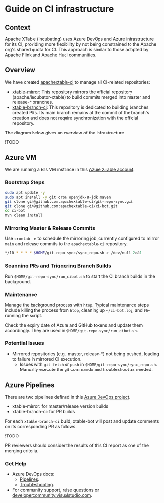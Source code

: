 # Guide on CI infrastructure

## Context
Apache XTable (incubating) uses Azure DevOps and Azure infrastructure for its CI, providing more flexibility by not being constrained to the Apache org's shared quota for CI. 
This approach is similar to those adopted by Apache Flink and Apache Hudi communities.

## Overview
We have created [apachextable-ci](https://github.com/apachextable-ci) to manage all CI-related repositories:

- [xtable-mirror](https://github.com/apachextable-ci/xtable-mirror): This repository mirrors the official repository (apache/incubator-xtable) to build commits merged into master and release-* branches.
- [xtable-branch-ci](https://github.com/apachextable-ci/xtable-branch-ci): This repository is dedicated to building branches created PRs. Its main branch remains at the commit of the branch's creation and does not require synchronization with the official repository.

The diagram below gives an overview of the infrastructure.

!TODO


## Azure VM
We are running a B1s VM instance in this [Azure XTable account]().

### Bootstrap Steps

```sh
sudo apt update -y
sudo apt install -y git cron openjdk-8-jdk maven
git clone git@github.com:apachextable-ci/git-repo-sync.git
git clone git@github.com:apachextable-ci/ci-bot.git
cd ci-bot
mvn clean install
```

### Mirroring Master & Release Commits
Use `crontab -e` to schedule the mirroring job, currently configured to mirror `main` and release commits to the `apachextable-ci` repository.

```sh
*/10 * * * * $HOME/git-repo-sync/sync_repo.sh > /dev/null 2>&1
```

### Scanning PRs and Triggering Branch Builds
Run `$HOME/git-repo-sync/run_cibot.sh` to start the CI branch builds in the background.

### Maintenance
Manage the background process with `htop`.
Typical maintenance steps include killing the process from `htop`, cleaning up `~/ci-bot.log`, and re-running the script.

Check the expiry date of Azure and GitHub tokens and update them accordingly. They are used in `$HOME/git-repo-sync/run_cibot.sh`.

### Potential Issues
- Mirrored repositories (e.g., master, release-*) not being pushed, leading to failure in mirrored CI execution.
	- Issues with `git fetch` or `push` in `$HOME/git-repo-sync/sync_repo.sh`. Manually execute the git commands and troubleshoot as needed.

## Azure Pipelines
There are two pipelines defined in this [Azure DevOps project](https://dev.azure.com/apache-xtable-ci-org/apache-xtable-ci).

- xtable-mirror: for master/release version builds
- xtable-branch-ci: for PR builds

For each `xtable-branch-ci` build, xtable-bot will post and update comments on its corresponding PR as follows.

!TODO

PR reviewers should consider the results of this CI report as one of the merging criteria.

### Get Help
- Azure DevOps docs:
	- [Pipelines](https://docs.microsoft.com/en-us/azure/devops/pipelines/?view=azure-devops).
	- [Troubleshooting](https://docs.microsoft.com/en-us/azure/devops/pipelines/troubleshooting/troubleshooting?view=azure-devops).
- For community support, raise questions on [developercommunity.visualstudio.com](https://developercommunity.visualstudio.com/).
